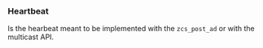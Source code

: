 ### Heartbeat
Is the hearbeat meant to be implemented with the `zcs_post_ad` or with the multicast API.

